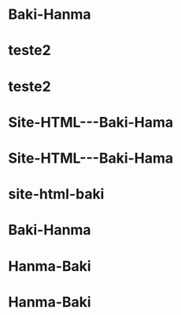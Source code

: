 # Baki-Hanma
# teste2
# teste2
# Site-HTML---Baki-Hama
# Site-HTML---Baki-Hama
# site-html-baki
# Baki-Hanma
# Hanma-Baki
# Hanma-Baki
